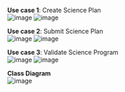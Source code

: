 **Use case 1**: Create Science Plan <br>
![image](https://github.com/user-attachments/assets/c3db3ac7-f046-4e70-a9c3-4f7e0fb0934c)
![image](https://github.com/user-attachments/assets/5acd5ac8-652d-4d67-8f14-cd2bfacf7633)

**Use case  2**: Submit Science Plan <br>
![image](https://github.com/user-attachments/assets/6f1bd3ba-7a69-493a-a9b9-0608aa5bbf62)
![image](https://github.com/user-attachments/assets/965520e7-2bf8-4347-8904-160df37f1895)

**Use case 3**: Validate Science Program <br>
![image](https://github.com/user-attachments/assets/02936c1b-3cbc-4e22-a037-65a3deb3dc0e)
![image](https://github.com/user-attachments/assets/1d3f00cd-c8ee-4530-b3b2-3b042f7a75ab)

**Class Diagram** <br>
![image](https://github.com/user-attachments/assets/a1dff695-c30b-435e-9efe-27fa049e316d)
